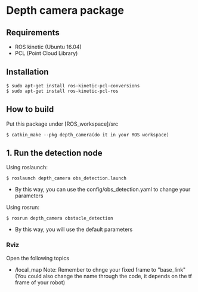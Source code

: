 # Depth camera package

## Requirements

- ROS kinetic (Ubuntu 16.04)
- PCL (Point Cloud Library)

## Installation

```
$ sudo apt-get install ros-kinetic-pcl-conversions
$ sudo apt-get install ros-kinetic-pcl-ros
```

## How to build
Put this package under [ROS_workspace]/src
```
$ catkin_make --pkg depth_camera(do it in your ROS workspace)
```

## 1. Run the detection node
Using roslaunch:
```
$ roslaunch depth_camera obs_detection.launch
```
- By this way, you can use the config/obs_detection.yaml to change your parameters

Using rosrun:
```
$ rosrun depth_camera obstacle_detection
```
- By this way, you will use the default parameters

### Rviz
Open the following topics
- /local_map
Note: Remember to chnge your fixed frame to "base_link"
(You could also change the name through the code, it depends on the tf frame of your robot)
